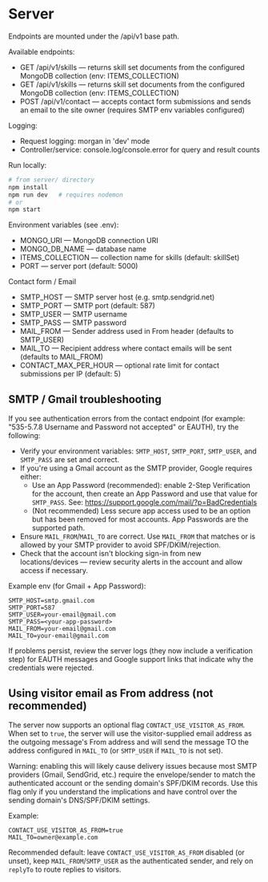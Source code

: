 # Server

Endpoints are mounted under the /api/v1 base path.

Available endpoints:
- GET /api/v1/skills — returns skill set documents from the configured MongoDB collection (env: ITEMS_COLLECTION)
 - GET /api/v1/skills — returns skill set documents from the configured MongoDB collection (env: ITEMS_COLLECTION)
 - POST /api/v1/contact — accepts contact form submissions and sends an email to the site owner (requires SMTP env variables configured)

Logging:
- Request logging: morgan in 'dev' mode
- Controller/service: console.log/console.error for query and result counts

Run locally:

```bash
# from server/ directory
npm install
npm run dev   # requires nodemon
# or
npm start
```

Environment variables (see .env):
- MONGO_URI — MongoDB connection URI
- MONGO_DB_NAME — database name
- ITEMS_COLLECTION — collection name for skills (default: skillSet)
- PORT — server port (default: 5000)

Contact form / Email
- SMTP_HOST — SMTP server host (e.g. smtp.sendgrid.net)
- SMTP_PORT — SMTP port (default: 587)
- SMTP_USER — SMTP username
- SMTP_PASS — SMTP password
- MAIL_FROM — Sender address used in From header (defaults to SMTP_USER)
- MAIL_TO — Recipient address where contact emails will be sent (defaults to MAIL_FROM)
- CONTACT_MAX_PER_HOUR — optional rate limit for contact submissions per IP (default: 5)

SMTP / Gmail troubleshooting
----------------------------

If you see authentication errors from the contact endpoint (for example: "535-5.7.8 Username and Password not accepted" or EAUTH), try the following:

- Verify your environment variables: `SMTP_HOST`, `SMTP_PORT`, `SMTP_USER`, and `SMTP_PASS` are set and correct.
- If you're using a Gmail account as the SMTP provider, Google requires either:
	- Use an App Password (recommended): enable 2-Step Verification for the account, then create an App Password and use that value for `SMTP_PASS`. See: https://support.google.com/mail/?p=BadCredentials
	- (Not recommended) Less secure app access used to be an option but has been removed for most accounts. App Passwords are the supported path.
- Ensure `MAIL_FROM`/`MAIL_TO` are correct. Use `MAIL_FROM` that matches or is allowed by your SMTP provider to avoid SPF/DKIM/rejection.
- Check that the account isn't blocking sign-in from new locations/devices — review security alerts in the account and allow access if necessary.

Example env (for Gmail + App Password):

```env
SMTP_HOST=smtp.gmail.com
SMTP_PORT=587
SMTP_USER=your-email@gmail.com
SMTP_PASS=<your-app-password>
MAIL_FROM=your-email@gmail.com
MAIL_TO=your-email@gmail.com
```

If problems persist, review the server logs (they now include a verification step) for EAUTH messages and Google support links that indicate why the credentials were rejected.

Using visitor email as From address (not recommended)
--------------------------------------------------

The server now supports an optional flag `CONTACT_USE_VISITOR_AS_FROM`. When set to `true`, the server will use the visitor-supplied email address as the outgoing message's From address and will send the message TO the address configured in `MAIL_TO` (or `SMTP_USER` if `MAIL_TO` is not set).

Warning: enabling this will likely cause delivery issues because most SMTP providers (Gmail, SendGrid, etc.) require the envelope/sender to match the authenticated account or the sending domain's SPF/DKIM records. Use this flag only if you understand the implications and have control over the sending domain's DNS/SPF/DKIM settings.

Example:

```env
CONTACT_USE_VISITOR_AS_FROM=true
MAIL_TO=owner@example.com
```

Recommended default: leave `CONTACT_USE_VISITOR_AS_FROM` disabled (or unset), keep `MAIL_FROM`/`SMTP_USER` as the authenticated sender, and rely on `replyTo` to route replies to visitors.
